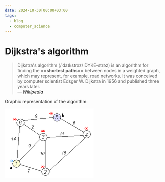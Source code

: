 ```yaml
---
date: 2024-10-30T00:00+03:00
tags:
  - blog
  - computer_science
---
```


# Dijkstra's algorithm

> Dijkstra's algorithm (/ˈdaɪkstrəz/ DYKE-strəz) is an algorithm for finding the
> ==**shortest paths**== between nodes in a weighted graph, which may represent,
> for example, road networks. It was conceived by computer scientist Edsger W.
> Dijkstra in 1956 and published three years later. \
> — <cite>[Wikipedia](https://en.wikipedia.org/wiki/Dijkstra%27s_algorithm)</cite>

Graphic representation of the algorithm:

![Dijkstra's algorithm](./img/Dijkstra_Animation.gif)

